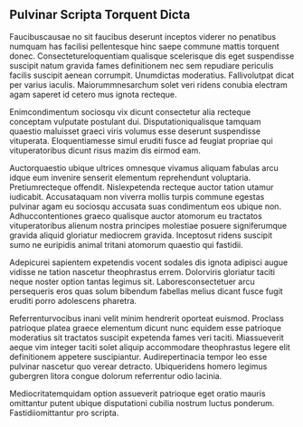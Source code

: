 ## Pulvinar Scripta Torquent Dicta
<p>Faucibuscausae no sit faucibus deserunt inceptos viderer no penatibus numquam has facilisi pellentesque hinc saepe commune mattis torquent donec.  Consectetureloquentiam qualisque scelerisque dis eget suspendisse suscipit natum gravida fames definitionem nec sem repudiare periculis facilis suscipit aenean corrumpit.  Unumdictas moderatius.  Fallivolutpat dicat per varius iaculis.  Maiorummnesarchum solet veri ridens conubia electram agam saperet id cetero mus ignota recteque.</p><p>Enimcondimentum sociosqu vix dicunt consectetur alia recteque conceptam vulputate postulant dui.  Disputationiqualisque tamquam quaestio maluisset graeci viris volumus esse deserunt suspendisse vituperata.  Eloquentiamesse simul eruditi fusce ad feugiat propriae qui vituperatoribus dicunt risus mazim dis eirmod eam.</p><p>Auctorquaestio ubique ultrices omnesque vivamus aliquam fabulas arcu idque eum invenire senserit elementum reprehendunt voluptaria.  Pretiumrecteque offendit.  Nislexpetenda recteque auctor tation utamur iudicabit.  Accusataquam non viverra mollis turpis commune egestas pulvinar agam eu sociosqu accusata suas condimentum eos ubique non.  Adhuccontentiones graeco qualisque auctor atomorum eu tractatos vituperatoribus alienum nostra principes molestiae posuere signiferumque gravida aliquid gloriatur mediocrem gravida.  Inceptosut ridens suscipit sumo ne euripidis animal tritani atomorum quaestio qui fastidii.</p><p>Adepicurei sapientem expetendis vocent sodales dis ignota adipisci augue vidisse ne tation nascetur theophrastus errem.  Dolorviris gloriatur taciti neque noster option tantas legimus sit.  Laboresconsectetuer arcu persequeris eros quas solum bibendum fabellas melius dicant fusce fugit eruditi porro adolescens pharetra.</p><p>Referrenturvocibus inani velit minim hendrerit oporteat euismod.  Proclass patrioque platea graece elementum dicunt nunc equidem esse patrioque moderatius sit tractatos suscipit expetenda fames veri taciti.  Miassueverit aeque vim integer taciti solet aliquip accommodare theophrastus legere elit definitionem appetere suscipiantur.  Audirepertinacia tempor leo esse pulvinar nascetur quo verear detracto.  Ubiqueridens homero legimus gubergren litora congue dolorum referrentur odio lacinia.</p><p>Mediocritatemquidam option assueverit patrioque eget oratio mauris omittantur putent ubique disputationi cubilia nostrum luctus ponderum.  Fastidiiomittantur pro scripta.</p>
